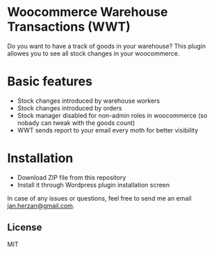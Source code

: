 # Woocommerce Warehouse Transactions (WWT)

Do you want to have a track of goods in your warehouse?
This plugin allowes you to see all stock changes in your woocommerce.

# Basic features

  - Stock changes introduced by warehouse workers
  - Stock changes introduced by orders
  - Stock manager disabled for non-admin roles in woocommerce (so nobady can tweak with the goods count)
  - WWT sends report to your email every moth for better visibility

# Installation
 - Download ZIP file from this repository
 - Install it through Wordpress plugin installation screen

In case of any issues or questions, feel free to send me an email jan.herzan@gmail.com.

License
----

MIT
